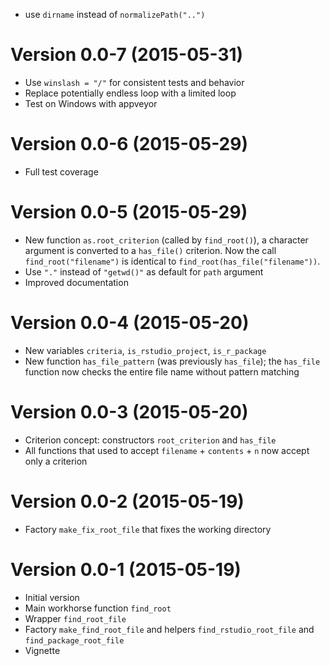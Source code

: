 - use `dirname` instead of `normalizePath("..")`

Version 0.0-7 (2015-05-31)
===

- Use `winslash = "/"` for consistent tests and behavior
- Replace potentially endless loop with a limited loop
- Test on Windows with appveyor

Version 0.0-6 (2015-05-29)
===

- Full test coverage

Version 0.0-5 (2015-05-29)
===

- New function `as.root_criterion` (called by `find_root()`), a character argument is converted to a `has_file()` criterion. Now the call `find_root("filename")` is identical to `find_root(has_file("filename"))`.
- Use `"."` instead of `"getwd()"` as default for `path` argument
- Improved documentation

Version 0.0-4 (2015-05-20)
===

- New variables `criteria`, `is_rstudio_project`, `is_r_package`
- New function `has_file_pattern` (was previously `has_file`); the `has_file` function now checks the entire file name without pattern matching

Version 0.0-3 (2015-05-20)
===

- Criterion concept: constructors `root_criterion` and `has_file`
- All functions that used to accept `filename` + `contents` + `n` now accept only a criterion

Version 0.0-2 (2015-05-19)
===

- Factory `make_fix_root_file` that fixes the working directory

Version 0.0-1 (2015-05-19)
===

- Initial version
- Main workhorse function `find_root`
- Wrapper `find_root_file`
- Factory `make_find_root_file` and helpers `find_rstudio_root_file` and `find_package_root_file`
- Vignette
